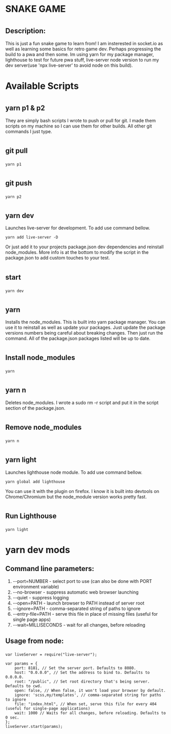 #
#
# SNAKE GAME
#

## Description:
This is just a fun snake game to learn from! I am insterested in socket.io as well as learning some basics for retro game dev. Perhaps progressing the build to a pwa and then some. Im using yarn for my package manager, lighthouse to test for future pwa stuff, live-server node version to run my dev server(use 'npx live-server' to avoid node on this build). 
#
#
# Available Scripts
#
## yarn p1 & p2
They are simply bash scripts I wrote to push or pull for git. I made them scripts on my machine so I can use them for other builds. All other git commands I just type.
#
## git pull 

### 
```
yarn p1
```
#
## git push

### 
```
yarn p2
```
#
## yarn dev
Launches live-server for development. To add use command bellow.
```
yarn add live-server -D
```
Or just add it to your projects package.json dev dependencies and reinstall node_modules. More info is at the bottom to modify the script in the package.json to add custom touches to your test.
#
## start

### 
```
yarn dev
```
#
## yarn
Installs the node_modules. This is built into yarn package manager. You can use it to reinstall as well as update your packages. Just update the package versions numbers being careful about breaking changes. Then just run the command. All of the package.json packages listed will be up to date.
#
## Install node_modules

###
```
yarn
```
#
## yarn n
Deletes node_modules. I wrote a sudo rm -r script and put it in the script section of the package.json.
#
## Remove node_modules

### 
```
yarn n
```
#
## yarn light
Launches lighthouse node module. To add use command bellow.
```
yarn global add lighthouse
```
You can use it with the plugin on firefox. I know it is built into devtools on Chrome/Chromium but the node_module version works pretty fast.
#
## Run Lighthouse

### 
```
yarn light
```
#
# yarn dev mods
## Command line parameters:

   1. --port=NUMBER - select port to use (can also be done with PORT environment variable)
   2. --no-browser - suppress automatic web browser launching
   3. --quiet - suppress logging
   4. --open=PATH - launch browser to PATH instead of server root
   5. --ignore=PATH - comma-separated string of paths to ignore
   6. --entry-file=PATH - serve this file in place of missing files (useful for single page apps)
   7. --wait=MILLISECONDS - wait for all changes, before reloading

## Usage from node:
###
```
var liveServer = require("live-server");
 
var params = {
    port: 8181, // Set the server port. Defaults to 8080.
    host: "0.0.0.0", // Set the address to bind to. Defaults to 0.0.0.0.
    root: "/public", // Set root directory that's being server. Defaults to cwd.
    open: false, // When false, it won't load your browser by default.
    ignore: 'scss,my/templates', // comma-separated string for paths to ignore
    file: "index.html", // When set, serve this file for every 404 (useful for single-page applications)
    wait: 1000 // Waits for all changes, before reloading. Defaults to 0 sec.
};
liveServer.start(params);
```